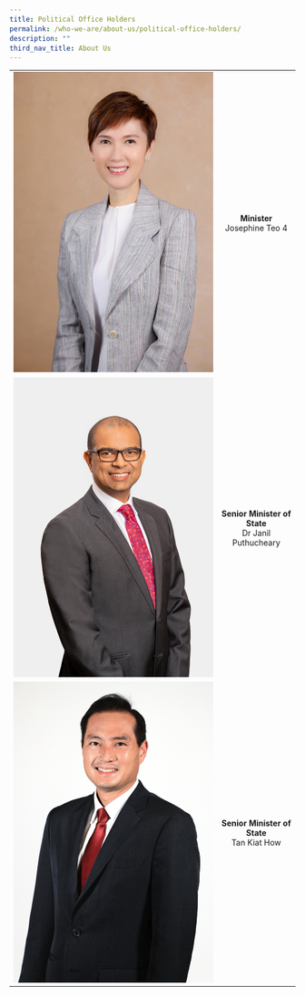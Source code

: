 ```yaml
---
title: Political Office Holders
permalink: /who-we-are/about-us/political-office-holders/
description: ""
third_nav_title: About Us
---
```

|  |  | 
| ------------- |:-------------:|
| ![260x200](/images/POHes/min%20josephine%20teo%202021-34.jpg) | **Minister** <br> Josephine Teo 4 |
| ![](/images/POHes/sms%20janil%20(formal).jpg?=260x200) | **Senior Minister of State** <br> Dr Janil Puthucheary |
| ![](/images/POHes/tan%20kiat%20how%20suit%20photo.jpg?=260x200) | **Senior Minister of State** <br> Tan Kiat How |